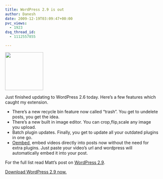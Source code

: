 ```yaml
---
title: WordPress 2.9 is out
author: Danesh
date: 2009-12-19T03:09:47+00:00
pvc_views:
  - 1923
dsq_thread_id:
  - 1112557855

---
```

<img loading="lazy" class="alignnone size-full wp-image-781" title="WordPress" src="/wp-content/uploads/2008/08/wordpresslogo.jpg" alt="" width="125" height="125" />

Just finished updating to WordPress 2.6 today. Here&#8217;s a few features which caught my extension.

  * There&#8217;s a new recycle bin feature now called &#8220;trash&#8221;. You get to undelete posts, you get the idea.
  * There&#8217;s a new built in image editor. You can crop,flip,scale any image you upload.
  * Batch plugin updates. Finally, you get to update all your outdated plugins in one go.
  * [Oembed][1], embed videos directly into posts now without the need for extra plugins. Just paste your video&#8217;s url and wordpress will automatically embed it into your post.

For the full list read Matt&#8217;s post on [WordPress 2.9][2].

[Download WordPress 2.9 now.][3]

 [1]: http://codex.wordpress.org/Embeds
 [2]: http://wordpress.org/development/2009/12/wordpress-2-9/
 [3]: http://wordpress.org/download/